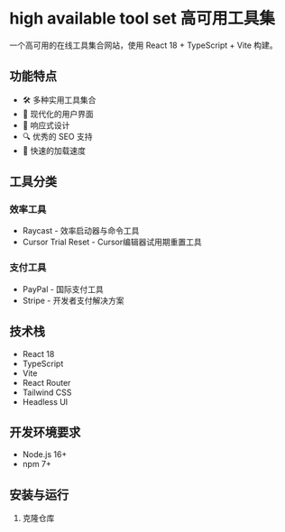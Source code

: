  # high available tool set 高可用工具集

一个高可用的在线工具集合网站，使用 React 18 + TypeScript + Vite 构建。

## 功能特点

- 🛠 多种实用工具集合
- 🎨 现代化的用户界面
- 📱 响应式设计
- 🔍 优秀的 SEO 支持
- 🚀 快速的加载速度

## 工具分类

### 效率工具
- Raycast - 效率启动器与命令工具
- Cursor Trial Reset - Cursor编辑器试用期重置工具

### 支付工具
- PayPal - 国际支付工具
- Stripe - 开发者支付解决方案

## 技术栈

- React 18
- TypeScript
- Vite
- React Router
- Tailwind CSS
- Headless UI

## 开发环境要求

- Node.js 16+
- npm 7+

## 安装与运行

1. 克隆仓库